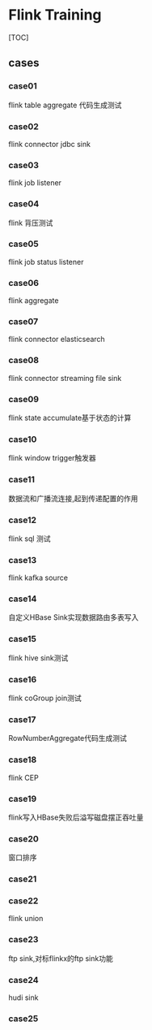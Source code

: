 # Flink Training 
[TOC]

## cases

### case01
flink table aggregate 代码生成测试

### case02
flink connector jdbc sink

### case03
flink job listener

### case04
flink 背压测试

### case05
flink job status listener

### case06
flink aggregate

### case07
flink connector elasticsearch

### case08
flink connector streaming file sink

### case09
flink state accumulate基于状态的计算

### case10
flink window trigger触发器

### case11
数据流和广播流连接,起到传递配置的作用

### case12
flink sql 测试

### case13
flink kafka source

### case14
自定义HBase Sink实现数据路由多表写入

### case15
flink hive sink测试 

### case16
flink coGroup join测试

### case17
RowNumberAggregate代码生成测试

### case18
flink CEP

### case19
flink写入HBase失败后溢写磁盘摆正吞吐量

### case20
窗口排序

### case21


### case22
flink union

### case23
ftp sink,对标flinkx的ftp sink功能

### case24
hudi sink

### case25




